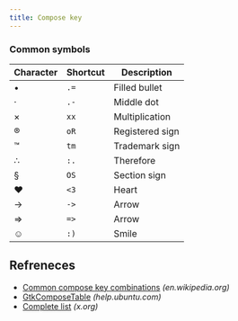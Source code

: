 ```yaml
---
title: Compose key
---
```


### Common symbols

| Character | Shortcut | Description     |
| --------- | -------- | --------------- |
| •         | `.=`     | Filled bullet   |
| ·         | `.-`     | Middle dot      |
| ×         | `xx`     | Multiplication  |
| ®         | `oR`     | Registered sign |
| ™         | `tm`     | Trademark sign  |
| ∴         | `:.`     | Therefore       |
| §         | `OS`     | Section sign    |
| ♥         | `<3`     | Heart           |
| →         | `->`     | Arrow           |
| ⇒         | `=>`     | Arrow           |
| ☺         | `:)`     | Smile           |

## Refreneces

* [Common compose key combinations](https://en.m.wikipedia.org/wiki/Compose_key#Common_compose_combinations) _(en.wikipedia.org)_
* [GtkComposeTable](https://help.ubuntu.com/community/GtkComposeTable) _(help.ubuntu.com)_
* [Complete list](https://www.x.org/releases/X11R7.7/doc/libX11/i18n/compose/en_US.UTF-8.html) _(x.org)_
